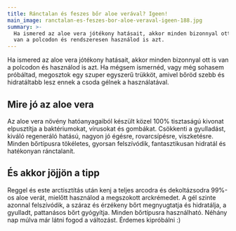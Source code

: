 ```yaml
---
title: Ránctalan és feszes bőr aloe verával? Igeen!
main_image: ranctalan-es-feszes-bor-aloe-veraval-igeen-188.jpg
summary: >-
  Ha ismered az aloe vera jótékony hatásait, akkor minden bizonnyal ott is 
  van a polcodon és rendszeresen használod is azt. 
---
```


Ha ismered az aloe vera jótékony hatásait, akkor minden bizonnyal ott is van a 
polcodon és használod is azt. Ha mégsem ismernéd, vagy még sohasem próbáltad, 
megosztok egy szuper egyszerű trükköt, amivel bőröd szebb és hidratáltabb lesz 
ennek a csoda gélnek a használatával.

## Mire jó az aloe vera
Az aloe vera növény hatóanyagaiból készült közel 100% tisztaságú kivonat
elpusztítja a baktériumokat, vírusokat és gombákat. Csökkenti a gyulladást,
kiváló regeneráló hatású, nagyon jó égésre, rovarcsípésre, viszketésre. Minden
bőrtípusra tökéletes, gyorsan felszívódik, fantasztikusan hidratál és hatékonyan
ránctalanít.

## És akkor jöjjön a tipp
Reggel és este arctisztítás után kenj a teljes arcodra és dekoltázsodra 99%-os
aloe verát, mielőtt használod a megszokott arckrémedet. A gél szinte azonnal
felszívódik, a száraz és érzékeny bőrt megnyugtatja és hidratálja, a gyulladt,
pattanásos bőrt gyógyítja. Minden bőrtípusra használható. Néhány nap múlva már
látni fogod a változást. Érdemes kipróbálni :)
